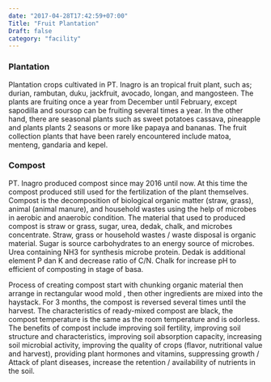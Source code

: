 ```yaml
---
date: "2017-04-28T17:42:59+07:00"
Title: "Fruit Plantation"
Draft: false
category: "facility"
---
```


### Plantation
Plantation crops cultivated in PT. Inagro is an tropical fruit plant, such as; durian, rambutan, duku, jackfruit, avocado, longan, and mangosteen. The plants are fruiting once a year from December until February, except sapodilla and soursop can be fruiting several times a year. In the other hand, there are seasonal plants such as sweet potatoes cassava, pineapple and plants plants 2 seasons or more like papaya and bananas. The fruit collection plants that have been rarely encountered include matoa, menteng, gandaria and kepel.

### Compost 
PT. Inagro produced compost since may 2016 until now. At this time the compost produced still used for the fertilization of the plant themselves. Compost is the decomposition of biological organic matter (straw, grass), animal (animal manure), and household wastes using the help of microbes in aerobic and anaerobic condition. The material that used to produced compost is straw or grass, sugar, urea, dedak, chalk, and microbes concentrate. Straw, grass or household wastes / waste disposal is organic material.  Sugar is source carbohydrates to an energy source of microbes. Urea containing NH3 for synthesis microbe protein. Dedak is additional element P dan K and decrease ratio of C/N. Chalk for increase pH to efficient of composting in stage of basa.  

Process of creating compost start with chunking organic material then arrange in rectangular wood mold , then other ingredients are mixed into the haystack. For 3 months, the compost is reversed several times until the harvest. The characteristics of ready-mixed compost are black, the compost temperature is the same as the room temperature and is odorless. The benefits of compost include improving soil fertility, improving soil structure and characteristics, improving soil absorption capacity, increasing soil microbial activity, improving the quality of crops (flavor, nutritional value and harvest), providing plant hormones and vitamins, suppressing growth / Attack of plant diseases, increase the retention / availability of nutrients in the soil.
